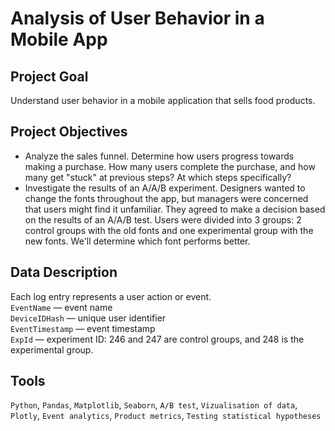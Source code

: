 # Analysis of User Behavior in a Mobile App

## Project Goal

Understand user behavior in a mobile application that sells food products.

## Project Objectives

- Analyze the sales funnel. Determine how users progress towards making a purchase. How many users complete the purchase, and how many get "stuck" at previous steps? At which steps specifically?
- Investigate the results of an A/A/B experiment. Designers wanted to change the fonts throughout the app, but managers were concerned that users might find it unfamiliar. They agreed to make a decision based on the results of an A/A/B test. Users were divided into 3 groups: 2 control groups with the old fonts and one experimental group with the new fonts. We'll determine which font performs better.

## Data Description

Each log entry represents a user action or event.  
`EventName` — event name  
`DeviceIDHash` — unique user identifier  
`EventTimestamp` — event timestamp  
`ExpId` — experiment ID: 246 and 247 are control groups, and 248 is the experimental group.

## Tools
`Python`, `Pandas`, `Matplotlib`, `Seaborn`, `A/B test`, `Vizualisation of data`, `Plotly`, `Event analytics`, `Product metrics`, `Testing statistical hypotheses`
